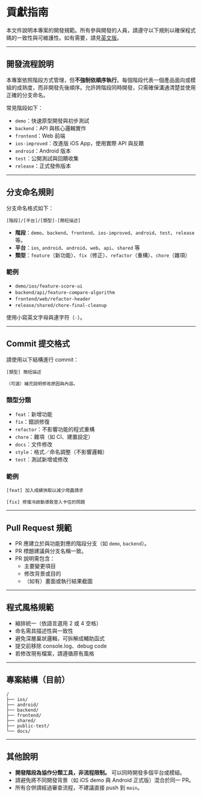 # 貢獻指南

本文件說明本專案的開發規範。所有參與開發的人員，請遵守以下規則以確保程式碼的一致性與可維護性。如有需要，請見[英文版](CONTRIBUTING.md)。

---

## 開發流程說明

本專案依照階段方式管理，但**不強制依順序執行**。每個階段代表一個產品面向或模組的成熟度，而非開發先後順序。允許跨階段同時開發，只需確保溝通清楚並使用正確的分支命名。

常見階段如下：

- `demo`：快速原型開發與初步測試
- `backend`：API 與核心邏輯實作
- `frontend`：Web 前端
- `ios-improved`：改進版 iOS App，使用實際 API 與反饋
- `android`：Android 版本
- `test`：公開測試與回饋收集
- `release`：正式發佈版本

---

## 分支命名規則

分支命名格式如下：

```
[階段]/[平台]/[類型]-[簡短描述]
```

- **階段**：`demo`、`backend`、`frontend`、`ios-improved`、`android`、`test`、`release`等。
- **平台**：`ios`, `android`、`android`、`web`、`api`、`shared` 等
- **類型**：`feature`（新功能）、`fix`（修正）、`refactor`（重構）、`chore`（雜項）

### 範例

- `demo/ios/feature-score-ui`
- `backend/api/feature-compare-algorithm`
- `frontend/web/refactor-header`
- `release/shared/chore-final-cleanup`

使用小寫英文字母與連字符（`-`）。

---

## Commit 提交格式

請使用以下結構進行 commit：

```
[類型] 簡短描述

（可選）補充說明修改原因與內容。
```

### 類型分類

- `feat`：新增功能
- `fix`：錯誤修復
- `refactor`：不影響功能的程式重構
- `chore`：雜項（如 CI、建置設定）
- `docs`：文件修改
- `style`：格式／命名調整（不影響邏輯）
- `test`：測試新增或修改

### 範例

```
[feat] 加入成績快取以減少爬蟲請求
```

```
[fix] 修復冷啟動導致登入卡住的問題
```

---

## Pull Request 規範

- PR 應建立於與功能對應的階段分支（如 `demo`, `backend`）。
- PR 標題建議與分支名稱一致。
- PR 說明需包含：
  - 主要變更項目
  - 修改背景或目的
  - （如有）畫面或執行結果截圖

---

## 程式風格規範

- 縮排統一（依語言選用 2 或 4 空格）
- 命名需具描述性與一致性
- 避免深層巢狀邏輯，可拆解成輔助函式
- 提交前移除 console.log、debug code
- 若修改現有檔案，請遵循原有風格

---

## 專案結構（目前）

```
/
├── ios/
├── android/
├── backend/
├── frontend/
├── shared/
├── public-test/
└── docs/
```

---

## 其他說明

- **開發階段為協作分類工具，非流程限制。** 可以同時開發多個平台或模組。
- 請避免將不同開發背景（如 iOS demo 與 Android 正式版）混合於同一 PR。
- 所有合併請經過審查流程，不建議直接 push 到 `main`。

